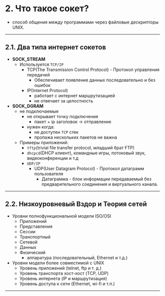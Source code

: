 # 2. Что такое сокет?

* способ общения между программами через файловые дескрипторы UNIX.

---

## 2.1. Два типа интернет сокетов

* **SOCK_STREAM**
    * Используется `TCP/IP`
        * TCP(The Transmission Control Protocol) - Протокол управления передачей
            * Обеспечивает появление данных последовательно и без ошибок
        * IP(Internet Protocol)
            * работает с интернет маршрутизацией
            * не отвечает за целостность
* **SOCK_DGRAM**
    * не подключаемые
        * не открывает точку подключения
            * пакет + ip заголовок -> отправление
        * нужен когда:
            * не доступен `TCP` стек
            * пропажа нескольких пакетов не важна
    * Примеры приложений:
        * `tftp`(trivial file transfer protocol, младший брат FTP)
        * `dhcpcd`(DHCP клиент), командные игры, потоковый звук, видеоконференции и т.д
        * `UDP/IP`
            * UDP(User Datagram Protocol) - Протокол датаграмм пользователя
                * Датаграмма - блок информации передаваемый без предварительного соединения и виртуального канала.

---

## 2.2. Низкоуровневый Вздор и Теория сетей

* Уровни полнофункциональной модели ISO/OSI
    * Приложений
    * Представления
    * Сессии
    * Транспортный
    * Сетевой
    * Данных
    * Физический
        * аппаратура (последовательный, Ethernet и т.д.)
* Уровни модели более совместимой с UNIX
    * Уровень приложений (telnet, ftp и т. д.)
    * Уровень транспорта хост-хост (TCP, UDP)
    * Уровень интернета (IP и маршрутизация)
    * Уровень доступа к сети (Ethernet, wi-fi и т.п.)

---
